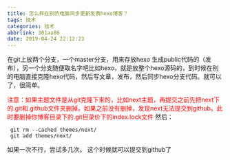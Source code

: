```yaml
---
title: 怎么样在别的电脑同步更新发表hexo博客？
tags: 技术
categories: 技术
abbrlink: 301aa86
date: 2019-04-24 22:12:23
---
```

在git上放两个分支，一个master分支，用来存放hexo 生成public代码的（发布），另一个分支随便取名字吧比如hexo，就是放整个hexo源码的，到时候在别的电脑直接克隆hexo代码，然后写文章，发布，然后同步hexo分支代码。就可以了，很简单。
<!-- more -->
<font color="red">注意：如果主题文件是从git克隆下来的，比如next主题，再提交之前先把next下的.git和.github文件夹删掉。如果之前没有删掉，发现next无法提交到github。此时要删掉你博客目录下的.git目录价下的index.lock文件</font>
然后：
```
 git rm --cached themes/next/
 git add themes/next/
 ```
 如果一次不行，尝试多几次。
 这个时候就可以提交到github了
